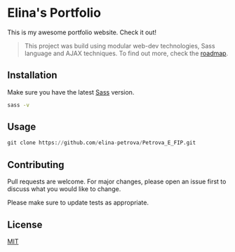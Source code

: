 # Elina's Portfolio

This is my awesome portfolio website. Check it out!

> This project was build using modular web-dev technologies, Sass language and AJAX techniques. To find out more, check the [roadmap](https://docs.google.com/document/d/1to757gLr0mTu2rzhUYeTuw1C2YDFHLzEV0FL-PHj-iI/edit?usp=sharing).

## Installation

Make sure you have the latest [Sass](https://sass-lang.com/) version.

```bash
sass -v
```

## Usage

```python
git clone https://github.com/elina-petrova/Petrova_E_FIP.git
```

## Contributing
Pull requests are welcome. For major changes, please open an issue first to discuss what you would like to change.

Please make sure to update tests as appropriate.

## License
[MIT](https://choosealicense.com/licenses/mit/)
